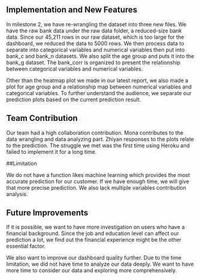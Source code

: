 ## Implementation and New Features

In milestone 2, we have re-wrangling the dataset into three new files. We have the raw bank data under the raw data folder, a reduced-size bank data. Since our 45,211 rows in our raw dataset, which is too large for the dashboard, we reduced the data to 5000 rows. We then process data to separate into categorical variables and numerical variables then put into bank_c and bank_n datasets. We also split the age group and puts it into the bank_g dataset. The bank_corr is organized to present the relationship between categorical variables and numerical variables.

Other than the heatmap plot we made in our latest report, we also made a plot for age group and a relationship map between numerical variables and categorical variables. To further understand the audience, we separate our prediction plots based on the current prediction result.

## Team Contribution

Our team had a high collaboration contribution. Mona contributes to the data wrangling and data analyzing part. Zhiyan responses to the plots relate to the prediction. The struggle we met was the first time using Heroku and failed to implement it for a long time.

##Limitation

We do not have a function likes machine learning which provides the most accurate prediction for our customer. If we have enough time, we will give that more precise prediction. We also lack multiple variables contribution analysis.

## Future Improvements

If it is possible, we want to have more investigation on users who have a financial background. Since the job and education level can affect our prediction a lot, we find out the financial experience might be the other essential factor.

We also want to improve our dashboard quality further. Due to the time limitation, we did not have time to analyze our data deeply. We want to have more time to consider our data and exploring more comprehensively.  